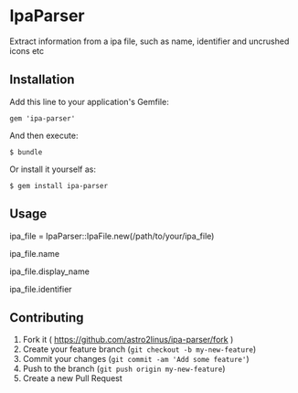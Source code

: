 # IpaParser

Extract information from a ipa file, such as name, identifier and uncrushed icons etc

## Installation

Add this line to your application's Gemfile:

    gem 'ipa-parser'

And then execute:

    $ bundle

Or install it yourself as:

    $ gem install ipa-parser

## Usage

ipa_file = IpaParser::IpaFile.new(/path/to/your/ipa_file)

ipa_file.name

ipa_file.display_name

ipa_file.identifier

## Contributing

1. Fork it ( https://github.com/astro2linus/ipa-parser/fork )
2. Create your feature branch (`git checkout -b my-new-feature`)
3. Commit your changes (`git commit -am 'Add some feature'`)
4. Push to the branch (`git push origin my-new-feature`)
5. Create a new Pull Request
